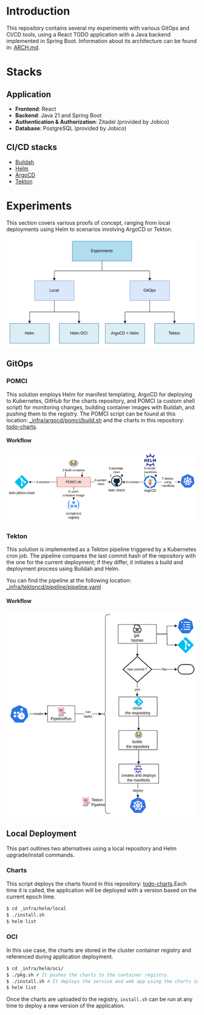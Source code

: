 # Introduction

This repository contains several my experiments with various GitOps and CI/CD tools, using a React TODO application with a Java backend implemented in Spring Boot. Information about its architecture can be found in: [ARCH.md](ARCH.md).

# Stacks

## Application 
- **Frontend**:  React
- **Backend**: Java 21 and Spring Boot
- **Authentication & Authorization**: Zitadel (provided by Jobico)
- **Database**: PostgreSQL (provided by Jobico)

## CI/CD stacks

- [Buildah](https://buildah.io/)
- [Helm](https://helm.sh/)
- [ArgoCD](https://argoproj.github.io/cd/)
- [Tekton](https://tekton.dev/)

# Experiments

This section covers various proofs of concept, ranging from local deployments using Helm to scenarios involving ArgoCD or Tekton.

![](img/assesments.png)

## GitOps

### POMCI

This solution employs Helm for manifest templating, ArgoCD for deploying to Kubernetes, GitHub for the charts repository, and POMCI (a custom shell script) for monitoring changes, building container images with Buildah, and pushing them to the registry. The POMCI script can be found at this location: [_infra/argocd/pomci/build.sh](_infra/argocd/pomci/build.sh) and the charts in this repository: [todo-charts](https://github.com/andrescosta/todo-charts). 
 
#### Workflow

![](img/pomci.png)

### Tekton

This solution is implemented as a Tekton pipeline triggered by a Kubernetes cron job. The pipeline compares the last commit hash of the repository with the one for the current deployment; if they differ, it initiates a build and deployment process using Buildah and Helm.

You can find the pipeline at the following location: [_infra/tektoncd/pipeline/pipeline.yaml](_infra/tektoncd/pipeline/pipeline.yaml)

#### Workflow

![](img/tekton.png)

## Local Deployment

This part outlines two alternatives using a local repository and Helm upgrade/install commands.

### Charts

This script deploys the charts found in this repository: [todo-charts](https://github.com/andrescosta/todo-charts).Each time it is called, the application will be deployed with a version based on the current epoch time.

```bash
$ cd _infra/helm/local
$ ./install.sh
$ helm list
```
### OCI

In this use case, the charts are stored in the cluster container registry and referenced during application deployment.

```bash
$ cd _infra/helm/oci/
$ ./pkg.sh # It pushes the charts to the container registry.
$ ./install.sh # It deploys the service and web app using the charts in the registry
$ helm list
```

Once the charts are uploaded to the registry, `install.sh` can be run at any time to deploy a new version of the application.